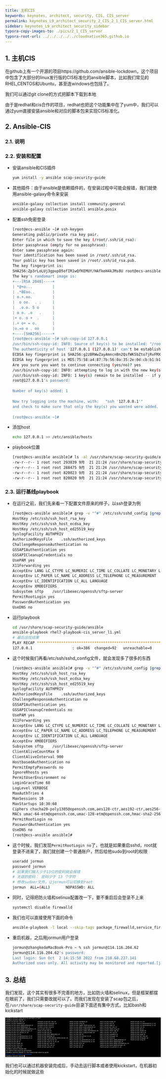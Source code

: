 ```yaml
---
title: 主机CIS
keywords: keynotes, architect, security, CIS, CIS_server
permalink: keynotes_L9_architect_security_2_CIS_2_1_CIS_server.html
sidebar: keynotes_L9_architect_security_sidebar
typora-copy-images-to: ./pics/2_1_CIS_server
typora-root-url: ../../../../../cloudnative365.github.io
---
```


## 1. 主机CIS

在github上有一个开源的项目https://github.com/ansible-lockdown，这个项目中包含了大部分的linux发行版的CIS标准化的ansible脚本，比如我们常见的RHEL,CENTOS和Ubuntu，甚至连windows也包括了。

我们可以通过git clone的方式把脚本下载到本地

由于是redhat和cis合作的项目，redhat也把这个功能集中在了yum中，我们可以通过yum直接安装ansible和对应的脚本包来实现CIS标准化。

## 2. Ansible-CIS

### 2.1. 说明

### 2.2. 安装和配置

+ 安装ansible和CIS插件

  ``` bash
  yum install -y ansible scap-security-guide
  ```

+ 其他插件：由于ansible是依赖插件的，在安装过程中可能会报错，我们就使用ansible-galaxy命令来安装

  ``` bash
  ansible-galaxy collection install community.general
  ansible-galaxy collection install ansible.posix
  ```
  
+ 配置ssh免密登录

  ``` bash
  [root@ecs-ansible ~]# ssh-keygen
  Generating public/private rsa key pair.
  Enter file in which to save the key (/root/.ssh/id_rsa):
  Enter passphrase (empty for no passphrase):
  Enter same passphrase again:
  Your identification has been saved in /root/.ssh/id_rsa.
  Your public key has been saved in /root/.ssh/id_rsa.pub.
  The key fingerprint is:
  SHA256:Zp3rLoLUj3gpupD5ofIR1wQfKEMUY/HAfkeH4kJMs8U root@ecs-ansible
  The key's randomart image is:
  +---[RSA 2048]----+
  | *@+o...         |
  | .*BEoo..        |
  | o.+.oo.         |
  |  o oo.  . .     |
  |  .o.o. S o      |
  | o o. .o   .     |
  |+ o. o +  .      |
  |.+ o+ = o.       |
  |o.=o o . oo      |
  +----[SHA256]-----+
  [root@ecs-ansible ~]# ssh-copy-id 127.0.0.1
  /usr/bin/ssh-copy-id: INFO: Source of key(s) to be installed: "/root/.ssh/id_rsa.pub"
  The authenticity of host '127.0.0.1 (127.0.0.1)' can't be established.
  ECDSA key fingerprint is SHA256:g2zBRWwZayAmncnBn2QsfWK5bZto7jRvFMX+fv+CYDU.
  ECDSA key fingerprint is MD5:75:58:a4:87:7b:56:0a:35:2e:0d:cb:b1:b1:c7:76:cd.
  Are you sure you want to continue connecting (yes/no)? yes
  /usr/bin/ssh-copy-id: INFO: attempting to log in with the new key(s), to filter out any that are already installed
  /usr/bin/ssh-copy-id: INFO: 1 key(s) remain to be installed -- if you are prompted now it is to install the new keys
  root@127.0.0.1's password:
  
  Number of key(s) added: 1
  
  Now try logging into the machine, with:   "ssh '127.0.0.1'"
  and check to make sure that only the key(s) you wanted were added.
  
  [root@ecs-ansible ~]#
  ```

+ 添加host

  ``` bash
  echo 127.0.0.1 >> /etc/ansible/hosts
  ```

+ playbook位置

  ``` bash
  [root@ecs-ansible ansible]# ls -al /usr/share/scap-security-guide/ansible/rhel7-playbook-cis*
  -rw-r--r-- 1 root root 293839 9月  21 21:24 /usr/share/scap-security-guide/ansible/rhel7-playbook-cis_server_l1.yml
  -rw-r--r-- 1 root root 288475 9月  21 21:24 /usr/share/scap-security-guide/ansible/rhel7-playbook-cis_workstation_l1.yml
  -rw-r--r-- 1 root root 820023 9月  21 21:24 /usr/share/scap-security-guide/ansible/rhel7-playbook-cis_workstation_l2.yml
  -rw-r--r-- 1 root root 820820 9月  21 21:24 /usr/share/scap-security-guide/ansible/rhel7-playbook-cis.yml
  ```

### 2.3. 运行基线playbook

+ 在运行之前，我们先来看一下配置文件原来的样子，以ssh登录为例

  ``` bash
  [root@ecs-ansible ansible]# grep -v "^#" /etc/ssh/sshd_config |grep -v "^$"
  HostKey /etc/ssh/ssh_host_rsa_key
  HostKey /etc/ssh/ssh_host_ecdsa_key
  HostKey /etc/ssh/ssh_host_ed25519_key
  SyslogFacility AUTHPRIV
  AuthorizedKeysFile	.ssh/authorized_keys
  ChallengeResponseAuthentication no
  GSSAPIAuthentication yes
  GSSAPICleanupCredentials no
  UsePAM yes
  X11Forwarding yes
  AcceptEnv LANG LC_CTYPE LC_NUMERIC LC_TIME LC_COLLATE LC_MONETARY LC_MESSAGES
  AcceptEnv LC_PAPER LC_NAME LC_ADDRESS LC_TELEPHONE LC_MEASUREMENT
  AcceptEnv LC_IDENTIFICATION LC_ALL LANGUAGE
  AcceptEnv XMODIFIERS
  Subsystem	sftp	/usr/libexec/openssh/sftp-server
  PermitRootLogin yes
  PasswordAuthentication yes
  UseDNS no
  ```

+ 运行playbook

  ``` bash
  cd /usr/share/scap-security-guide/ansible
  ansible-playbook rhel7-playbook-cis_server_l1.yml
  # 最后出现结果
  PLAY RECAP ****************************************************************************************************************************************************************************************************
  127.0.0.1                  : ok=386  changed=92   unreachable=0    failed=0    skipped=155  rescued=0    ignored=4
  ```

+ 这个时候我们再看/etc/ssh/sshd_config文件，就会发现多了很多的东西

  ``` bash
  [root@ecs-ansible ansible]# grep -v "^#" /etc/ssh/sshd_config |grep -v "^$"
  HostKey /etc/ssh/ssh_host_rsa_key
  HostKey /etc/ssh/ssh_host_ecdsa_key
  HostKey /etc/ssh/ssh_host_ed25519_key
  SyslogFacility AUTHPRIV
  AuthorizedKeysFile	.ssh/authorized_keys
  ChallengeResponseAuthentication no
  GSSAPIAuthentication yes
  GSSAPICleanupCredentials no
  UsePAM yes
  X11Forwarding yes
  AcceptEnv LANG LC_CTYPE LC_NUMERIC LC_TIME LC_COLLATE LC_MONETARY LC_MESSAGES
  AcceptEnv LC_PAPER LC_NAME LC_ADDRESS LC_TELEPHONE LC_MEASUREMENT
  AcceptEnv LC_IDENTIFICATION LC_ALL LANGUAGE
  AcceptEnv XMODIFIERS
  Subsystem	sftp	/usr/libexec/openssh/sftp-server
  ClientAliveCountMax 0
  ClientAliveInterval 900
  HostbasedAuthentication no
  PermitEmptyPasswords no
  IgnoreRhosts yes
  PermitUserEnvironment no
  LoginGraceTime 60
  LogLevel VERBOSE
  MaxAuthTries 4
  MaxSessions 10
  MaxStartups 10:30:60
  Ciphers chacha20-poly1305@openssh.com,aes128-ctr,aes192-ctr,aes256-ctr,aes128-gcm@openssh.com,aes256-gcm@openssh.com,aes128-cbc,aes192-cbc,aes256-cbc,blowfish-cbc,cast128-cbc,3des-cbc
  MACs umac-64-etm@openssh.com,umac-128-etm@openssh.com,hmac-sha2-256-etm@openssh.com,hmac-sha2-512-etm@openssh.com,hmac-sha1-etm@openssh.com,umac-64@openssh.com,umac-128@openssh.com,hmac-sha2-256,hmac-sha2-512,hmac-sha1,hmac-sha1-etm@openssh.com
  PermitRootLogin no
  PasswordAuthentication yes
  UseDNS no
  [root@ecs-ansible ansible]#
  ```

+ 这个时候，我们发现`PermitRootLogin no`了，也就是如果重启sshd，root就登录不进来了，我们就创建一个普通账户，然后给他sudo到root的权限

  ``` bash
  useradd jormun
  password jormun
  # 如果我们输入少于13位的密码就会报错
  # 无效的密码： 密码少于 13 个字符
  # 修改sudoer文件，让jormun可以切换到root
  jormun  ALL=(ALL)       NOPASSWD: ALL
  ```

+ 同时，记得把防火墙和selinux配置改一下，要不重启后会登录不上来

  ``` bash
  systemctl disable firewalld
  ```

+ 我们也可以直接使用下面的命令

  ``` bash
  ansible-playbook -l local --skip-tags package_firewalld,service_firewalld_enabled,package_libselinux_installed,grub2_enable_selinux,selinux_policytype,selinux_state rhel7-playbook-cis_server_l1.yml
  ```
  
  
  
+ 重启机器，之后用jormun用户登录

  ``` bash
  jormun@zhangkedeMacBook-Pro ~ % ssh jormun@114.116.204.62
  jormun@114.116.204.62's password:
  Last login: Sun Oct  2 14:15:50 2022 from 218.68.227.141
  Authorized uses only. All activity may be monitored and reported.[jormun@ecs-ansible ~]$
  ```

## 3. 总结

我们发现，这个其实有很多不完善的地方，比如防火墙和selinux，但是框架都摆在眼前了，我们只需要改就可以了。而我们发现在安装了scap包之后，在`/usr/share/scap-security-guide`目录下面还有集中方式，比如bash和kickstart

![image-20221002142343702](/pages/keynotes/L9_architect_security/2_CIS/pics/2_1_CIS_server/image-20221002142343702.png)

我们也可以通过机器安装完成后，手动去运行脚本或者使用kickstart，在机器初始化的时候就做这些
